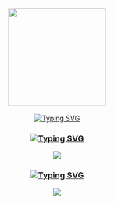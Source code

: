 <div align="center">
    <img width="200" weight="200" src="https://media.giphy.com/media/4oVVi38n85tMWNighE/giphy.gif">
</div>
</br>
<div align="center">
    <a href="https://git.io/typing-svg"><img src="https://readme-typing-svg.demolab.com?font=Fira+Code&pause=900&center=true&width=435&lines=iliya(h.r)" alt="Typing SVG" /></a>
   </div> 
<h3 align="center" ><a href="https://git.io/typing-svg"><img src="https://readme-typing-svg.demolab.com?font=Fira+Code&pause=900&center=true&width=435&lines=exploitforge+Channel" alt="Typing SVG" /></a></h3>
<div id="badges" align="center">
    <a href="https://t.me/Exploit_Forge">
      <img src="https://img.shields.io/badge/Telegram-2CA5E0?style=for-the-badge&logo=telegram&logoColor=white" />
    </a>
    </br>
    <h3><a href="https://git.io/typing-svg"><img src="https://readme-typing-svg.demolab.com?font=Fira+Code&pause=900&center=true&width=435&lines=exploitforge+Group" alt="Typing SVG" /></a></h3>
    <p>
    <a href="https://t.me/ExploitForge_group"> <img src="https://github.com/Patrolavia/telegram-badge/blob/master/chat.svg" />
    </p>
